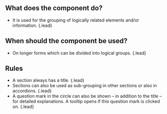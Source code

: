 ## What does the component do?
* It is used for the grouping of logically related elements and/or information. {.lead}

## When should the component be used?
* On longer forms which can be divided into logical groups. {.lead}

## Rules
* A section always has a title. {.lead}
* Sections can also be used as sub-grouping in other sections or also in accordions. {.lead}
* A question mark in the circle can also be shown – in addition to the title – for detailed explanations. A <sbb-link variant="inline" type="button" href="/en/design-system/lean/components/tooltip/">tooltip</sbb-link> opens if this question mark is clicked on. {.lead}
